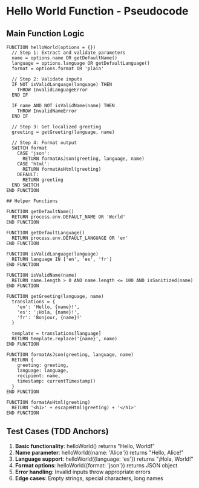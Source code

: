 # Hello World Function - Pseudocode

## Main Function Logic

```
FUNCTION helloWorld(options = {})
  // Step 1: Extract and validate parameters
  name = options.name OR getDefaultName()
  language = options.language OR getDefaultLanguage()
  format = options.format OR 'plain'
  
  // Step 2: Validate inputs
  IF NOT isValidLanguage(language) THEN
    THROW InvalidLanguageError
  END IF
  
  IF name AND NOT isValidName(name) THEN
    THROW InvalidNameError
  END IF
  
  // Step 3: Get localized greeting
  greeting = getGreeting(language, name)
  
  // Step 4: Format output
  SWITCH format
    CASE 'json':
      RETURN formatAsJson(greeting, language, name)
    CASE 'html':
      RETURN formatAsHtml(greeting)
    DEFAULT:
      RETURN greeting
  END SWITCH
END FUNCTION

## Helper Functions

FUNCTION getDefaultName()
  RETURN process.env.DEFAULT_NAME OR 'World'
END FUNCTION

FUNCTION getDefaultLanguage()
  RETURN process.env.DEFAULT_LANGUAGE OR 'en'
END FUNCTION

FUNCTION isValidLanguage(language)
  RETURN language IN ['en', 'es', 'fr']
END FUNCTION

FUNCTION isValidName(name)
  RETURN name.length > 0 AND name.length <= 100 AND isSanitized(name)
END FUNCTION

FUNCTION getGreeting(language, name)
  translations = {
    'en': 'Hello, {name}!',
    'es': '¡Hola, {name}!',
    'fr': 'Bonjour, {name}!'
  }
  
  template = translations[language]
  RETURN template.replace('{name}', name)
END FUNCTION

FUNCTION formatAsJson(greeting, language, name)
  RETURN {
    greeting: greeting,
    language: language,
    recipient: name,
    timestamp: currentTimestamp()
  }
END FUNCTION

FUNCTION formatAsHtml(greeting)
  RETURN '<h1>' + escapeHtml(greeting) + '</h1>'
END FUNCTION
```

## Test Cases (TDD Anchors)

1. **Basic functionality**: helloWorld() returns "Hello, World!"
2. **Name parameter**: helloWorld({name: 'Alice'}) returns "Hello, Alice!"
3. **Language support**: helloWorld({language: 'es'}) returns "¡Hola, World!"
4. **Format options**: helloWorld({format: 'json'}) returns JSON object
5. **Error handling**: Invalid inputs throw appropriate errors
6. **Edge cases**: Empty strings, special characters, long names